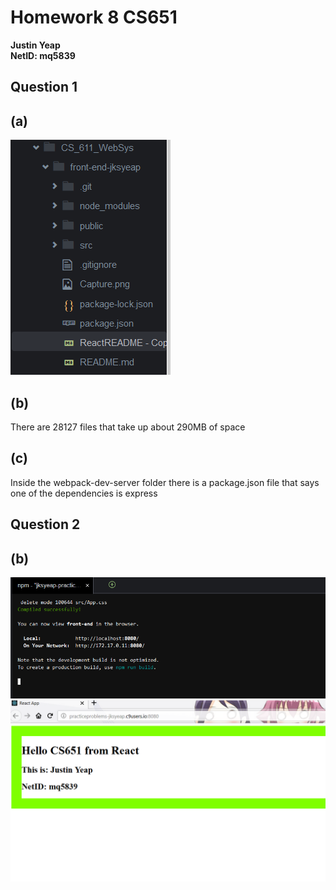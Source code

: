 # Homework 8 CS651
**Justin Yeap**  
**NetID: mq5839**  

## Question 1
## (a)
![Screen Capture](1a.png)

## (b)
There are 28127 files that take up about 290MB of space  

## (c)
Inside the webpack-dev-server folder there is a package.json file that says one of the dependencies is express  

## Question 2
## (b)
![Image](2b1.png) ![Image](2b2.png)
